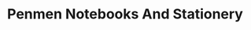 ---
title: "Penmen Notebooks And Stationery"
url: /risali/penmen-notebooks-and-stationery/
shop: office supplies
---